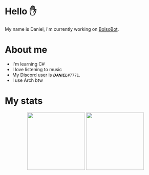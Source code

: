 # Hello :raised_hand:
My name is Daniel, i'm currently working on [BolsoBot](https://github.com/DanielH6/BolsoBot).
# About me
* I'm learning C#
* I love listening to music
* My Discord user is `𝑫𝑨𝑵𝑰𝑬𝑳#7771`.
* I use Arch btw
# My stats
<div align="center">
  <img height="180em" src="https://github-readme-stats.vercel.app/api?username=DanielH6&show_icons=true&theme=merko&include_all_commits=true&count_private=true"/>
  <img height="180em" src="https://github-readme-stats.vercel.app/api/top-langs/?username=DanielH6&layout=compact&langs_count=7&theme=merko"/>
</div>
